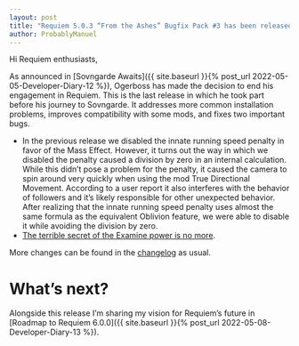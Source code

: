 ```yaml
---
layout: post
title: "Requiem 5.0.3 “From the Ashes” Bugfix Pack #3 has been released"
author: ProbablyManuel
---
```

Hi Requiem enthusiasts,

As announced in [Sovngarde Awaits]({{ site.baseurl }}{% post_url 2022-05-05-Developer-Diary-12 %}), Ogerboss has made the decision to end his engagement in Requiem. This is the last release in which he took part before his journey to Sovngarde. It addresses more common installation problems, improves compatibility with some mods, and fixes two important bugs.

* In the previous release we disabled the innate running speed penalty in favor of the Mass Effect. However, it turns out the way in which we disabled the penalty caused a division by zero in an internal calculation. While this didn’t pose a problem for the penalty, it caused the camera to spin around very quickly when using the mod True Directional Movement. According to a user report it also interferes with the behavior of followers and it’s likely responsible for other unexpected behavior. After realizing that the innate running speed penalty uses almost the same formula as the equivalent Oblivion feature, we were able to disable it while avoiding the division by zero.
* [The terrible secret of the Examine power is no more](https://www.youtube.com/watch?v=zjA5TEJfxEw).

More changes can be found in the [changelog]({{site.github.repository_url}}/blob/main/components/documentation/src/Changelog.md#requiem-503---from-the-ashes-bugfix-pack-3) as usual.

# What’s next?

Alongside this release I’m sharing my vision for Requiem’s future in [Roadmap to Requiem 6.0.0]({{ site.baseurl }}{% post_url 2022-05-08-Developer-Diary-13 %}).
